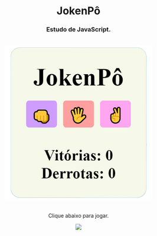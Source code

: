 <h1 align="center">
  JokenPô</h1>
<h3 align="center">Estudo de JavaScript.</h3>
<br>

<div align="center">
  <img width="400px" src="https://github.com/feliperyo/joken-po/blob/master/img/mockup.png?raw=true"/>
</div>

<br>
<p align="center">Clique abaixo para jogar.</p>

<div align="center">
<a href="https://feliperyo.github.io/joken-po/" target="_blank"><img src="https://img.shields.io/website-up-down-green-red/http/cv.lbesson.qc.to.svg"></a>
</div>
